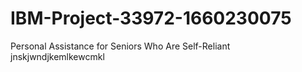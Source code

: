# IBM-Project-33972-1660230075
Personal Assistance for Seniors Who Are Self-Reliant
jnskjwndjkemlkewcmkl
